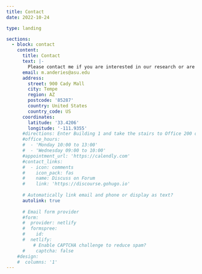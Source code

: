 ```yaml
---
title: Contact
date: 2022-10-24

type: landing

sections:
  - block: contact
    content:
      title: Contact
      text: |-
        Please contact me if you are interested in our research or are considering graduate studies at ASU in the School of Human Evolution of Social Change, the School of Sustainability, or the School of Complex Adaptive systems.  
      email: m.anderies@asu.edu
      address:
        street: 900 Cady Mall
        city: Tempe
        region: AZ
        postcode: '85287'
        country: United States
        country_code: US
      coordinates:
        latitude: '33.4206'
        longitude: '-111.9355'
      #directions: Enter Building 1 and take the stairs to Office 200 on Floor 2
      #office_hours:
      #  - 'Monday 10:00 to 13:00'
      #  - 'Wednesday 09:00 to 10:00'
      #appointment_url: 'https://calendly.com'
      #contact_links:
      #  - icon: comments
      #    icon_pack: fas
      #    name: Discuss on Forum
      #    link: 'https://discourse.gohugo.io'
    
      # Automatically link email and phone or display as text?
      autolink: true
    
      # Email form provider
      #form:
      #  provider: netlify
      #  formspree:
      #    id:
      #  netlify:
          # Enable CAPTCHA challenge to reduce spam?
      #    captcha: false
    #design:
    #  columns: '1'
---
```

